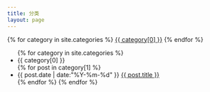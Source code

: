 ```yaml
---
title: 分类
layout: page
---
```


<div id='tag_cloud'>
{% for category in site.categories %}
<a href="#{{ category[0] }}" title="{{ category[0] }}" rel="{{ category[1].size }}">{{ category[0] }}</a>
{% endfor %}
</div>

<ul class="listing">
{% for category in site.categories %}
  <li class="listing-seperator" id="{{ category[0] }}">{{ category[0] }}</li>
{% for post in category[1] %}
  <li class="listing-item">
  <time datetime="{{ post.date | date:"%Y-%m-%d" }}">{{ post.date | date:"%Y-%m-%d" }}</time>
  <a href="{{ post.url }}" title="{{ post.title }}">{{ post.title }}</a>
  </li>
{% endfor %}
{% endfor %}
</ul>

<script src="/media/js/jquery.tagcloud.js" type="text/javascript" charset="utf-8"></script> 
<script language="javascript">
$.fn.tagcloud.defaults = {
    size: {start: 1, end: 1, unit: 'em'},
      color: {start: '#f8e0e6', end: '#ff3333'}
};

$(function () {
    $('#tag_cloud a').tagcloud();
});
</script>
